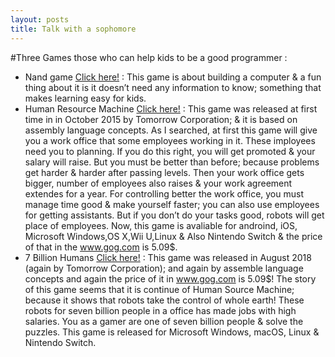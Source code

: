 ```yaml
---
layout: posts
title: Talk with a sophomore
---
```

#Three Games those who can help kids to be a good programmer :
- Nand game [Click here!](https://www.nandgame.com) :
This game is about building a computer & a fun thing about it is it doesn’t need any information to know; something that makes learning easy for kids.
- Human Resource Machine [Click here!](https://tomorrowcorporation.com/humanresourcemachine) :
This game was released at first time in in October 2015 by Tomorrow Corporation; & it is based on assembly language concepts.
As I searched, at first this game will give you a work office that some employees working in it. These imployees need you to planning. If you do this right, you will get promoted  & your salary will raise.
But you must be better than before; because problems get harder & harder after passing levels. Then your work office gets bigger, number of employees also raises & your work agreement extendes for a year. For controlling better the work office, you must manage time good & make yourself faster; you can also use employees for getting assistants.
But if you don’t do your tasks good, robots will get place of employees.
Now, this game is avaliable for androind, iOS, Microsoft Windows,OS X,Wii U,Linux & Also Nintendo Switch & the price of that in the www.gog.com is 5.09$.
- 7 Billion Humans [Click here!](https://tomorrowcorporation.com/7billionhumans) :
This game was released  in August 2018 (again by Tomorrow Corporation); and again by assemble language concepts and again the price of it in www.gog.com is 5.09$!
The story of this game seems that it is continue of Human Source Machine; because it shows that robots take the control of whole earth! These robots for seven billion people in a office has made jobs with high salaries. You as a gamer are one of seven billion people & solve the puzzles.
This game is released for Microsoft Windows, macOS, Linux & Nintendo Switch.
